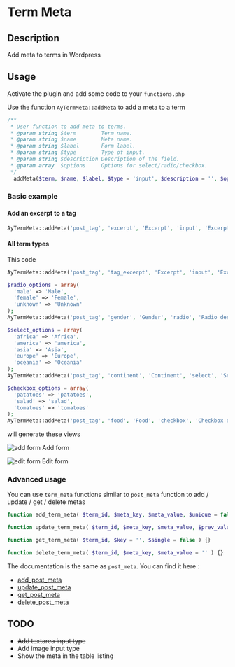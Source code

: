 # Term Meta

## Description

Add meta to terms in Wordpress

## Usage

Activate the plugin and add some code to your `functions.php`

Use the function `AyTermMeta::addMeta` to add a meta to a term

```php
/**
 * User function to add meta to terms.
 * @param string $term        Term name.
 * @param string $name        Meta name.
 * @param string $label       Form label.
 * @param string $type        Type of input.
 * @param string $description Description of the field.
 * @param array  $options     Options for select/radio/checkbox.
 */
  addMeta($term, $name, $label, $type = 'input', $description = '', $options = array()) {}
```

### Basic example

#### Add an excerpt to a tag

```php
AyTermMeta::addMeta('post_tag', 'excerpt', 'Excerpt', 'input', 'Excerpts are optional hand-crafted summaries of your content that can be used in your theme.');
```

#### All term types

This code

```php
AyTermMeta::addMeta('post_tag', 'tag_excerpt', 'Excerpt', 'input', 'Excerpt description');

$radio_options = array(
  'male' => 'Male',
  'female' => 'Female',
  'unknown' => 'Unknown'
);
AyTermMeta::addMeta('post_tag', 'gender', 'Gender', 'radio', 'Radio description', $radio_options);

$select_options = array(
  'africa' => 'Africa',
  'america' => 'america',
  'asia' => 'Asia',
  'europe' => 'Europe',
  'oceania' => 'Oceania'
);
AyTermMeta::addMeta('post_tag', 'continent', 'Continent', 'select', 'Select description', $select_options);

$checkbox_options = array(
  'patatoes' => 'patatoes',
  'salad' => 'salad',
  'tomatoes' => 'tomatoes'
);
AyTermMeta::addMeta('post_tag', 'food', 'Food', 'checkbox', 'Checkbox description', $checkbox_options);
```

will generate these views

![add form](http://ayctor.github.io/ay-termmeta/add-form.png "add form")
Add form

![edit form](http://ayctor.github.io/ay-termmeta/edit-form.png "edit form")
Edit form

### Advanced usage

You can use `term_meta` functions similar to `post_meta` function to add / update / get / delete metas

```php
function add_term_meta( $term_id, $meta_key, $meta_value, $unique = false ) {}

function update_term_meta( $term_id, $meta_key, $meta_value, $prev_value = '' ) {}

function get_term_meta( $term_id, $key = '', $single = false ) {}

function delete_term_meta( $term_id, $meta_key, $meta_value = '' ) {}
```

The documentation is the same as `post_meta`. You can find it here :

- [add_post_meta](https://codex.wordpress.org/Function_Reference/add_post_meta)
- [update_post_meta](https://codex.wordpress.org/Function_Reference/update_post_meta)
- [get_post_meta](https://codex.wordpress.org/Function_Reference/get_post_meta)
- [delete_post_meta](https://codex.wordpress.org/Function_Reference/delete_post_meta)

## TODO

- ~~Add textarea input type~~
- Add image input type
- Show the meta in the table listing

